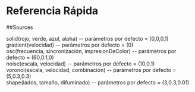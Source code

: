 # Referencia Rápida

##Sources

solid(rojo, verde, azul, alpha) -- parámetros por defecto = (0,0,0,1) <br/>
gradient(velocidad) -- parámetros por defecto = (0) <br/>
osc(frecuencia, sincronización, impresionDeColor) -- parámetros por defecto = (60,0.1,0) <br/>
noise(escala, velocidad) -- parámetros por defecto = (10,0.1) <br/>
voronoi(escala, velocidad, combinación) -- parámetros por defecto = (5,0.3,0.3) <br/>
shape(lados, tamaño, difuminado) -- parámetros por defecto = (3,0.3,0.01) <br/>
